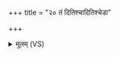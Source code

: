 +++
title = "२० तं दितिश्चादितिश्चेडा"

+++
<details><summary>मूलम् (VS)</summary>

तं दिति॒श्चादि॑ति॒श्चेडा॑ चेन्द्रा॒णी चा॑नु॒व्य᳡चलन् ॥
</details>